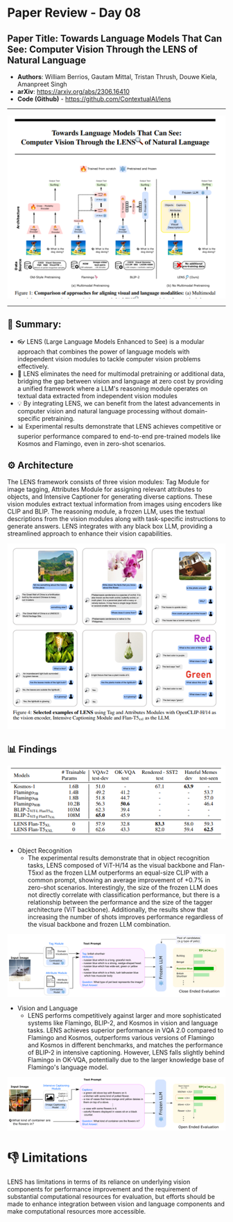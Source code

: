 # Paper Review - Day 08

## **Paper Title**: Towards Language Models That Can See: Computer Vision Through the LENS of Natural Language
- **Authors**: William Berrios, Gautam Mittal, Tristan Thrush, Douwe Kiela, Amanpreet Singh
- **arXiv**: https://arxiv.org/abs/2306.16410
- **Code (Github)** - https://github.com/ContextualAI/lens

---

![](./figs/008/1.png)

---

## 🧾 Summary: 
- 👓 LENS (Large Language Models Enhanced to See) is a modular approach that combines the power of language models with independent vision modules to tackle computer vision problems effectively.
- 🌟 LENS eliminates the need for multimodal pretraining or additional data, bridging the gap between vision and language at zero cost by providing a unified framework where a LLM's reasoning module operates on textual data extracted from independent vision modules
- 💡 By integrating LENS, we can benefit from the latest advancements in computer vision and natural language processing without domain-specific pretraining.
- 📊 Experimental results demonstrate that LENS achieves competitive or superior performance compared to end-to-end pre-trained models like Kosmos and Flamingo, even in zero-shot scenarios.



## ⚙️ Architecture
The LENS framework consists of three vision modules: Tag Module for image tagging, Attributes Module for assigning relevant attributes to objects, and Intensive Captioner for generating diverse captions. These vision modules extract textual information from images using encoders like CLIP and BLIP. The reasoning module, a frozen LLM, uses the textual descriptions from the vision modules along with task-specific instructions to generate answers. LENS integrates with any black box LLM, providing a streamlined approach to enhance their vision capabilities.

![](./figs/008/5.png)

## 📊 Findings 
![](./figs/008/4.png)

- Object Recognition
  - The experimental results demonstrate that in object recognition tasks, LENS composed of ViT-H/14 as the visual backbone and Flan-T5xxl as the frozen LLM outperforms an equal-size CLIP with a common prompt, showing an average improvement of +0.7% in zero-shot scenarios. Interestingly, the size of the frozen LLM does not directly correlate with classification performance, but there is a relationship between the performance and the size of the tagger architecture (ViT backbone). Additionally, the results show that increasing the number of shots improves performance regardless of the visual backbone and frozen LLM combination.

![](./figs/008/3.png)

- Vision and Language
  - LENS performs competitively against larger and more sophisticated systems like Flamingo, BLIP-2, and Kosmos in vision and language tasks. LENS achieves superior performance in VQA 2.0 compared to Flamingo and Kosmos, outperforms various versions of Flamingo and Kosmos in different benchmarks, and matches the performance of BLIP-2 in intensive captioning. However, LENS falls slightly behind Flamingo in OK-VQA, potentially due to the larger knowledge base of Flamingo's language model.
  
![](./figs/008/2.png)

# 👎 Limitations
LENS has limitations in terms of its reliance on underlying vision components for performance improvement and the requirement of substantial computational resources for evaluation, but efforts should be made to enhance integration between vision and language components and make computational resources more accessible.

